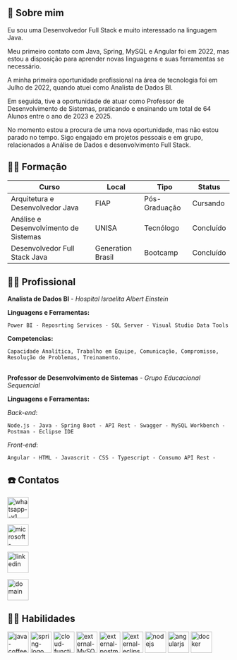 
## 🚀 Sobre mim
Eu sou uma Desenvolvedor Full Stack e muito interessado na linguagem Java. 

Meu primeiro contato com Java, Spring, MySQL e Angular foi em 2022, mas estou a disposição para aprender novas linguagens e suas ferramentas se necessário.

A minha primeira oportunidade profissional na área de tecnologia foi em Julho de 2022, quando atuei como Analista de Dados BI.

Em seguida, tive a oportunidade de atuar como Professor de Desenvolvimento de Sistemas, praticando e ensinando um total de 64 Alunos entre o ano de 2023 e 2025.

No momento estou a procura de uma nova oportunidade, mas não estou parado no tempo. Sigo engajado em projetos pessoais e em grupo, relacionados a Análise de Dados e desenvolvimento Full Stack.

## 👨‍🎓 Formação
| Curso  | Local | Tipo | Status |
| ------------- | ------------- | ------------- | -------------| 
| Arquitetura e Desenvolvedor Java  | FIAP | Pós-Graduação |Cursando |
| Análise e Desenvolvimento de Sistemas  | UNISA | Tecnólogo | Concluído |
| Desenvolvedor Full Stack Java | Generation Brasil | Bootcamp | Concluído |


## 👨‍💻 Profissional

**Analista de Dados BI** - _Hospital Israelita Albert Einstein_

**Linguagens e Ferramentas:**

```
Power BI - Reposrting Services - SQL Server - Visual Studio Data Tools
```

**Competencias:** 
```
Capacidade Analítica, Trabalho em Equipe, Comunicação, Compromisso, Resolução de Problemas, Treinamento. 
```
##
**Professor de Desenvolvimento de Sistemas** - _Grupo Educacional Sequencial_ 

**Linguagens e Ferramentas:**

_Back-end_:
```
Node.js - Java - Spring Boot - API Rest - Swagger - MySQL Workbench - Postman - Eclipse IDE   
```
_Front-end_:
```
Angular - HTML - Javascrit - CSS - Typescript - Consumo API Rest -   
```

## ☎️ Contatos

[<img width="48" height="48" src="https://img.icons8.com/color/48/whatsapp--v1.png" alt="whatsapp--v1"/>](https://wa.me/+5511956396531)

[<img width="48" height="48" src="https://img.icons8.com/color/48/microsoft-outlook-2019--v2.png" alt="microsoft-outlook-2019--v2"/>](mailto:lucash.96@hotmail.com)

[<img width="48" height="48" src="https://img.icons8.com/color/48/linkedin.png" alt="linkedin"/>](https://www.linkedin.com/in/lucas-amaro-5711611ab/)

[<img width="48" height="48" src="https://img.icons8.com/plasticine/100/domain.png" alt="domain"/>](https://lucasherculanoamaro.github.io/)


## 	🤹‍♂️ Habilidades

<div>
<img width="48" height="48" src="https://img.icons8.com/color/48/java-coffee-cup-logo--v1.png" alt="java-coffee-cup-logo--v1"/>

<img width="48" height="48" src="https://img.icons8.com/color/48/spring-logo.png" alt="spring-logo"/>

<img width="48" height="48" src="https://img.icons8.com/color/48/cloud-function.png" alt="cloud-function"/>

<img width="48" height="48" src="https://img.icons8.com/external-those-icons-flat-those-icons/48/external-MySQL-programming-and-development-those-icons-flat-those-icons.png" alt="external-MySQL-programming-and-development-those-icons-flat-those-icons"/>

<img width="48" height="48" src="https://img.icons8.com/external-tal-revivo-shadow-tal-revivo/48/external-postman-is-the-only-complete-api-development-environment-logo-shadow-tal-revivo.png" alt="external-postman-is-the-only-complete-api-development-environment-logo-shadow-tal-revivo"/>

<img width="48" height="48" src="https://img.icons8.com/external-tal-revivo-color-tal-revivo/48/external-eclipse-an-integrated-development-environment-used-in-computer-programming-logo-color-tal-revivo.png" alt="external-eclipse-an-integrated-development-environment-used-in-computer-programming-logo-color-tal-revivo"/>

<img width="48" height="48" src="https://img.icons8.com/color/48/nodejs.png" alt="nodejs"/>

<img width="48" height="48" src="https://img.icons8.com/color/48/angularjs.png" alt="angularjs"/>

<img width="48" height="48" src="https://img.icons8.com/fluency/48/docker.png" alt="docker"/>

</div>

